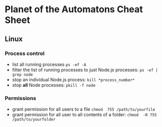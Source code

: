 # Planet of the Automatons Cheat Sheet

## Linux
### Process control
- list all running processes `ps -ef -A`
- filter the list of running processes to just Node.js processes: `ps -ef | grep node`
- stop an individual Node.js process: `kill *process_number*`
- stop **all** Node processes: `pkill -f node`

### Permissions
- grant permission for all users to a file `chmod  755 /path/to/yourfile`
- grant permission for all user to all contents of a folder: `chmod  -R 755 /path/to/yourfolder`

